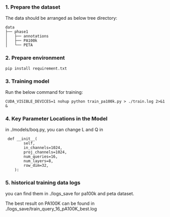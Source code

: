 ### 1. Prepare the dataset

The data should be arranged as below tree directory:

```
data
├── phase1
│   ├── annotations
│   ├── PA100k
│   └── PETA
```

### 2. Prepare environment

```
pip install requirement.txt

```

### 3. Training model

Run the below command for training:

```
CUDA_VISIBLE_DEVICES=1 nohup python train_pa100k.py > ./train.log 2>&1 &
```

### 4. Key Parameter Locations in the Model
in ./models/boq.py, you can change L and Q in
```
 def __init__(
        self,
        in_channels=1024,
        proj_channels=1024,
        num_queries=16,
        num_layers=8,
        row_dim=32,
    ):
```

### 5. historical training data logs
you can find them in ./logs_save for pa100k and peta dataset.

The best result on PA100K can be found in ./logs_save/train_query_16_pA100K_best.log




